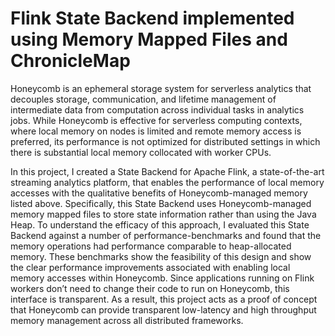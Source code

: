 # Flink State Backend implemented using Memory Mapped Files and ChronicleMap
Honeycomb is an ephemeral storage system for serverless analytics that decouples storage, communication, and lifetime management of intermediate data from computation across individual tasks in analytics jobs. While Honeycomb is effective for serverless computing contexts, where local memory on nodes is limited and remote memory access is preferred, its performance is not optimized for distributed settings in which there is substantial local memory collocated with worker CPUs. 

In this project, I created a State Backend for Apache Flink, a state-of-the-art streaming analytics platform, that enables the performance of local memory accesses with the qualitative benefits of Honeycomb-managed memory listed above. Specifically, this State Backend uses Honeycomb-managed memory mapped files to store state information rather than using the Java Heap. To understand the efficacy of this approach, I evaluated this State Backend against a number of performance-benchmarks and found that the memory operations had performance comparable to heap-allocated memory. These benchmarks show the feasibility of this design and show the clear performance improvements associated with enabling local memory accesses within Honeycomb. Since applications running on Flink workers don’t need to change their code to run on Honeycomb, this interface is transparent. As a result, this project acts as a proof of concept that Honeycomb can provide transparent low-latency and high throughput memory management across all distributed frameworks.
